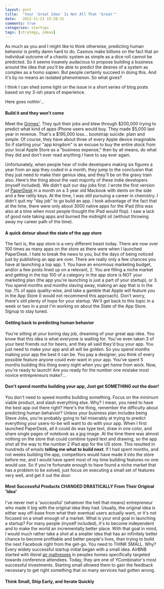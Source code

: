 ```yaml
---
layout: post
title:  "Your 'Great Idea' Is Not All That 'Great'"
date:   2012-11-23 15:28:31
comments: true
categories: startups
tags: [strategy, ideas]
---
```


As much as you and I might like to think otherwise, predicting human behavior is pretty damn hard to do. Casinos make billions on the fact that an individual outcome of a chaotic system as simple as a dice roll cannot be predicted. So it seems insanely audacious to propose building a business around the idea that you'll be able to predict the desires of a system as complex as a homo sapien. But people certainly succeed in doing this. And it's by no means an isolated phenomenon. So what gives?

I think I can shed some light on the issue in a short series of blog posts based on my 3-ish years of experience.

Here goes nothin'...

#### Build it and they won't come ####
Meet the [Grimes'](http://www.nytimes.com/2012/11/18/business/as-boom-lures-app-creators-tough-part-is-making-a-living.html?pagewanted=all&_r=0). They quit their jobs and blew through $200,000 trying to predict what kind of apps iPhone users would buy. They made $5,000 last year in revenue. That's a $195,000 loss... bootstrap suicide. plain and simple. Of course, they have about three of every Apple device imaginable. So if starting your "app kingdom" is an excuse to buy the entire stock from your local Apple Store as a "business expense," then by all means, do what they did and don't ever read anything I have to say ever again.

Unfortunately, when people hear of indie developers making six figures a year from an app they coded in a month, they jump to the conclusion that they just need to make their genius idea, and they'll be on the gravy train also. Here's the thing about the vast majority of these indie developers (myself included). We didn't quit our day jobs first. I wrote the first version of [PaperDesk](http://mypaperdesk.com) in a month on a 3 year old Macbook with dents on the side and a few rattly keys. At the time, I was still pursuing a career in chemistry. I didn't quit my "day job" to go build an app. I took advantage of the fact that at the time, there were only about 3000 native apps for the iPad (this was also at a time when most people thought the iPad would flop). I saw a lack of good note taking apps and burned the midnight oil (without throwing away my career path of the time).

#### A quick detour about the state of the app store ####
The fact is, the app store is a very different beast today. There are now over 100 times as many apps on the store as there were when I launched PaperDesk. I hate to break the news to you, but the days of being noticed just by publishing an app are over. There are really only a few chances you have at launching a top app. 1. You have an enormous marketing budget, and/or a few posts lined up on a relevant, 2. You are filling a niche market and getting in the top 100 of a category in the app store is NOT your marketing plan (the app you're launching is just a part of your startup), or 3. You spend months and months slaving away, making an app that is in the top .1% of apps quality-wise, and take a gamble that Apple will feature you in the App Store (I would not recommend this approach). Don't worry, there's still plenty of hope for your startup. We'll get back to this topic in a week or two in a post I'm working on about the State of the App Store. Signup to stay tuned.

#### Getting back to predicting human behavior ####
You're sitting at your boring day job, dreaming of your great app idea. You know that this idea is what everyone is waiting for. You've even taken 3 of your best friends out for beers, and they all said they'd buy your app. You just need to make your app and all will be golden. So you spend months making your app the best it can be. You pay a designer, you think of every possible feature anyone could ever want in your app. You've spent 5 months building this thing every night when you get home from work. Now, you're ready to launch! Are you ready for the number one mistake most novice entrepreneurs make?...

#### Don't spend months building your app, Just get SOMETHING out the door! ####
You don't need to speed months building something. Focus on the minimum viable product, and slash everything else. Why? I mean, you need to have the best app out there right? Here's the thing, remember the difficulty about predicting human behaivior? Unless your business plan includes being Steve Jobs, you're probably going to fail miserably at trying to predict everything your users-to-be will want to do with your app. When I first launched PaperDesk, all it could do was type text, draw in one color, and share single pages of notebook as a jpg image. At the time there was almost nothing on the store that could combine typed text and drawing, so the app shot all the way to the number 2 iPad app for the US store. This resulted in hundreds of emails **telling me what to build next**. If I had spent months, and not weeks building the app, competitors would have made it into the store before me, and I would have spent most of my time building features no one would use. So if you're fortunate enough to have found a niche market that has a problem to be solved, just focus on executing a small set of features very well, and get it out the door.

#### Most Successful Products CHANGED DRASTICALLY From Their Original 'Idea' ####
I've never met a 'successful' (whatever the hell that means) entrepreneur who made it big with the original idea they had. Usually, the original idea is either way off-base from what their eventual users actually want, or it's not focused on a small enough of a market. What is your end goal in launching a startup? For many people (myself included), it's to become independent and to make the world an incrementally better place. With that goal in mind, I would much rather take a shot at a smaller idea that has an infinitely better chance to become profitable and better people's lives, than trying to build the next Facebook right from the get-go. You need to THINK SMALL. Why? Every widely successful startup initial began with a small idea. AirBNB started with *literal* [air mattresses](http://99u.com/articles/6920/Airbnbcom-Necessity-Begets-Creativity) in peoples homes specifically targeted towards conference attendees. Today, they are one of YCombinator's most successful investments. Starting small allowed them to gain the feedback necessary to get right something that so many services had gotten wrong.

#### Think Small, Ship Early, and Iterate Quickly ####